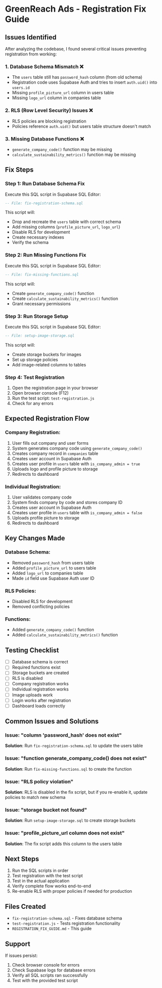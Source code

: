 # GreenReach Ads - Registration Fix Guide

## Issues Identified

After analyzing the codebase, I found several critical issues preventing registration from working:

### 1. **Database Schema Mismatch** ❌
- The `users` table still has `password_hash` column (from old schema)
- Registration code uses Supabase Auth and tries to insert `auth.uid()` into `users.id`
- Missing `profile_picture_url` column in users table
- Missing `logo_url` column in companies table

### 2. **RLS (Row Level Security) Issues** ❌
- RLS policies are blocking registration
- Policies reference `auth.uid()` but users table structure doesn't match

### 3. **Missing Database Functions** ❌
- `generate_company_code()` function may be missing
- `calculate_sustainability_metrics()` function may be missing

## Fix Steps

### Step 1: Run Database Schema Fix
Execute this SQL script in Supabase SQL Editor:
```sql
-- File: fix-registration-schema.sql
```

This script will:
- Drop and recreate the `users` table with correct schema
- Add missing columns (`profile_picture_url`, `logo_url`)
- Disable RLS for development
- Create necessary indexes
- Verify the schema

### Step 2: Run Missing Functions Fix
Execute this SQL script in Supabase SQL Editor:
```sql
-- File: fix-missing-functions.sql
```

This script will:
- Create `generate_company_code()` function
- Create `calculate_sustainability_metrics()` function
- Grant necessary permissions

### Step 3: Run Storage Setup
Execute this SQL script in Supabase SQL Editor:
```sql
-- File: setup-image-storage.sql
```

This script will:
- Create storage buckets for images
- Set up storage policies
- Add image-related columns to tables

### Step 4: Test Registration
1. Open the registration page in your browser
2. Open browser console (F12)
3. Run the test script: `test-registration.js`
4. Check for any errors

## Expected Registration Flow

### Company Registration:
1. User fills out company and user forms
2. System generates company code using `generate_company_code()`
3. Creates company record in `companies` table
4. Creates user account in Supabase Auth
5. Creates user profile in `users` table with `is_company_admin = true`
6. Uploads logo and profile picture to storage
7. Redirects to dashboard

### Individual Registration:
1. User validates company code
2. System finds company by code and stores company ID
3. Creates user account in Supabase Auth
4. Creates user profile in `users` table with `is_company_admin = false`
5. Uploads profile picture to storage
6. Redirects to dashboard

## Key Changes Made

### Database Schema:
- Removed `password_hash` from users table
- Added `profile_picture_url` to users table
- Added `logo_url` to companies table
- Made `id` field use Supabase Auth user ID

### RLS Policies:
- Disabled RLS for development
- Removed conflicting policies

### Functions:
- Added `generate_company_code()` function
- Added `calculate_sustainability_metrics()` function

## Testing Checklist

- [ ] Database schema is correct
- [ ] Required functions exist
- [ ] Storage buckets are created
- [ ] RLS is disabled
- [ ] Company registration works
- [ ] Individual registration works
- [ ] Image uploads work
- [ ] Login works after registration
- [ ] Dashboard loads correctly

## Common Issues and Solutions

### Issue: "column 'password_hash' does not exist"
**Solution**: Run `fix-registration-schema.sql` to update the users table

### Issue: "function generate_company_code() does not exist"
**Solution**: Run `fix-missing-functions.sql` to create the function

### Issue: "RLS policy violation"
**Solution**: RLS is disabled in the fix script, but if you re-enable it, update policies to match new schema

### Issue: "storage bucket not found"
**Solution**: Run `setup-image-storage.sql` to create storage buckets

### Issue: "profile_picture_url column does not exist"
**Solution**: The fix script adds this column to the users table

## Next Steps

1. Run the SQL scripts in order
2. Test registration with the test script
3. Test in the actual application
4. Verify complete flow works end-to-end
5. Re-enable RLS with proper policies if needed for production

## Files Created

- `fix-registration-schema.sql` - Fixes database schema
- `test-registration.js` - Tests registration functionality
- `REGISTRATION_FIX_GUIDE.md` - This guide

## Support

If issues persist:
1. Check browser console for errors
2. Check Supabase logs for database errors
3. Verify all SQL scripts ran successfully
4. Test with the provided test script
